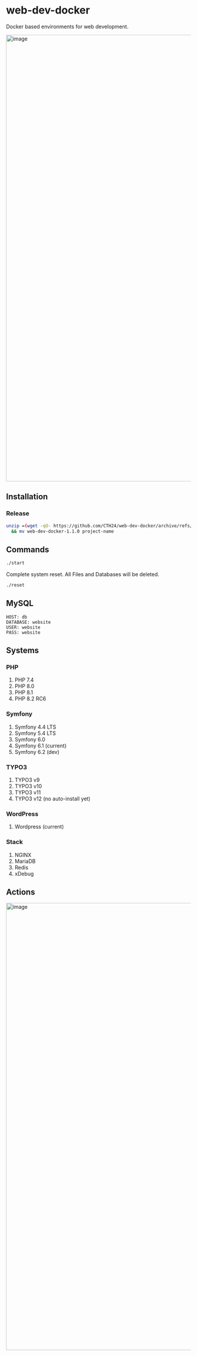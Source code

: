 # web-dev-docker

Docker based environments for web development.

<img width="1214" alt="image" src="https://user-images.githubusercontent.com/1764695/202864412-f10c628c-00fb-4484-8059-7a577a54ebac.png">

## Installation

### Release

```bash
unzip =(wget -qO- https://github.com/CTH24/web-dev-docker/archive/refs/tags/v1.1.0.zip) \
  && mv web-dev-docker-1.1.0 project-name
```
## Commands

```bash
./start
```

Complete system reset. All Files and Databases will be deleted.

```bash
./reset
```

## MySQL

```
HOST: db
DATABASE: website
USER: website
PASS: website
```

## Systems

### PHP

1. PHP 7.4
2. PHP 8.0
3. PHP 8.1
4. PHP 8.2 RC6

### Symfony

1. Symfony 4.4 LTS
2. Symfony 5.4 LTS
3. Symfony 6.0
4. Symfony 6.1 (current)
5. Symfony 6.2 (dev)

### TYPO3

1. TYPO3 v9
2. TYPO3 v10
3. TYPO3 v11
4. TYPO3 v12 (no auto-install yet)

### WordPress

1. Wordpress (current)

### Stack

1. NGINX
2. MariaDB
3. Redis
4. xDebug

## Actions

<img width="1216" alt="image" src="https://user-images.githubusercontent.com/1764695/202864651-3549c4d2-1f38-41d6-98d6-692c455b4f27.png">

